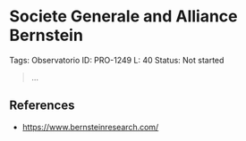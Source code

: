 # Societe Generale and Alliance Bernstein

Tags: Observatorio
ID: PRO-1249
L: 40
Status: Not started

> …
> 

## References

- https://www.bernsteinresearch.com/